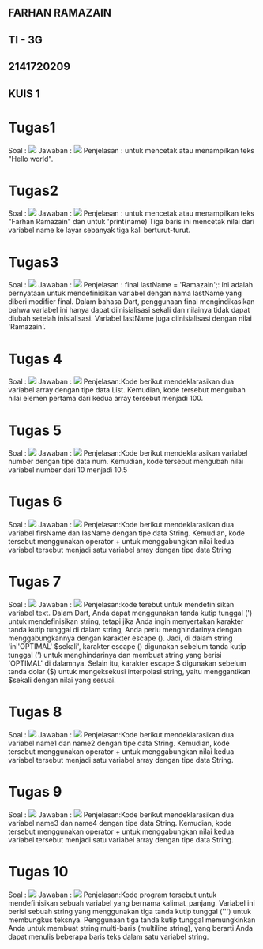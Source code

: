 ## FARHAN RAMAZAIN 
## TI - 3G
## 2141720209
## KUIS 1

# Tugas1
Soal : ![](jawaban_kuis/tugas1_dart.png)
Jawaban : ![](jawaban_kuis/j1_dart.png)
Penjelasan : untuk mencetak atau menampilkan teks "Hello world".

# Tugas2
Soal : ![](jawaban_kuis/tugas2_dart.png)
Jawaban : ![](jawaban_kuis/j2_dart.png)
Penjelasan : untuk mencetak atau menampilkan teks "Farhan Ramazain" dan untuk 'print(name) Tiga baris ini mencetak nilai dari variabel name ke layar sebanyak tiga kali berturut-turut.

# Tugas3
Soal : ![](jawaban_kuis/tugas3_dart.png)
Jawaban : ![](jawaban_kuis/j3_dart.png)
Penjelasan : final lastName = 'Ramazain';: Ini adalah pernyataan untuk mendefinisikan variabel dengan nama lastName yang diberi modifier final. Dalam bahasa Dart, penggunaan final mengindikasikan bahwa variabel ini hanya dapat diinisialisasi sekali dan nilainya tidak dapat diubah setelah inisialisasi. Variabel lastName juga diinisialisasi dengan nilai 'Ramazain'.

# Tugas 4
Soal : ![](jawaban_kuis/tugas4_dart.png)
Jawaban : ![](jawaban_kuis/j4_dart.png)
Penjelasan:Kode berikut mendeklarasikan dua variabel array dengan tipe data List. Kemudian, kode tersebut mengubah nilai elemen pertama dari kedua array tersebut menjadi 100.

# Tugas 5
Soal : ![](jawaban_kuis/tugas5_dart.png)
Jawaban : ![](jawaban_kuis/j5_dart.png)
Penjelasan:Kode berikut mendeklarasikan variabel number dengan tipe data num. Kemudian, kode tersebut mengubah nilai variabel number dari 10 menjadi 10.5

# Tugas 6
Soal : ![](jawaban_kuis/tugas6_dart.png)
Jawaban : ![](jawaban_kuis/j6_dart.png)
Penjelasan:Kode berikut mendeklarasikan dua variabel firsName dan lasName dengan tipe data String. Kemudian, kode tersebut menggunakan operator + untuk menggabungkan nilai kedua variabel tersebut menjadi satu variabel array dengan tipe data String

# Tugas 7
Soal : 
![](jawaban_kuis/tugas7_dart.png)
Jawaban : 
![](jawaban_kuis/j7_dart.png)
Penjelasan:kode terebut untuk mendefinisikan variabel text. Dalam Dart, Anda dapat menggunakan tanda kutip tunggal (') untuk mendefinisikan string, tetapi jika Anda ingin menyertakan karakter tanda kutip tunggal di dalam string, Anda perlu menghindarinya dengan menggabungkannya dengan karakter escape (\). Jadi, di dalam string 'ini\'OPTIMAL\' \$sekali', karakter escape (\) digunakan sebelum tanda kutip tunggal (') untuk menghindarinya dan membuat string yang berisi 'OPTIMAL' di dalamnya. Selain itu, karakter escape \$ digunakan sebelum tanda dolar ($) untuk mengeksekusi interpolasi string, yaitu menggantikan $sekali dengan nilai yang sesuai.

# Tugas 8
Soal : ![](jawaban_kuis/tugas8_dart.png)
Jawaban : ![](jawaban_kuis/j8_dart.png)
Penjelasan:Kode berikut mendeklarasikan dua variabel name1 dan name2 dengan tipe data String. Kemudian, kode tersebut menggunakan operator + untuk menggabungkan nilai kedua variabel tersebut menjadi satu variabel array dengan tipe data String.

# Tugas 9
Soal : ![](jawaban_kuis/tugas9_dart.png)
Jawaban : ![](jawaban_kuis/j9_dart.png)
Penjelasan:Kode berikut mendeklarasikan dua variabel name3 dan name4 dengan tipe data String. Kemudian, kode tersebut menggunakan operator + untuk menggabungkan nilai kedua variabel tersebut menjadi satu variabel array dengan tipe data String.

# Tugas 10
Soal : ![](jawaban_kuis/tugas10_dart.png)
Jawaban : ![](jawaban_kuis/j10_dart.png)
Penjelasan:Kode program tersebut untuk mendefinisikan sebuah variabel yang bernama kalimat_panjang. Variabel ini berisi sebuah string yang menggunakan tiga tanda kutip tunggal (''') untuk membungkus teksnya. Penggunaan tiga tanda kutip tunggal memungkinkan Anda untuk membuat string multi-baris (multiline string), yang berarti Anda dapat menulis beberapa baris teks dalam satu variabel string.
